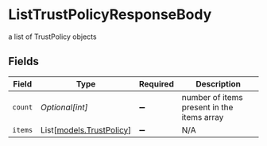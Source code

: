 # ListTrustPolicyResponseBody

a list of TrustPolicy objects


## Fields

| Field                                                | Type                                                 | Required                                             | Description                                          |
| ---------------------------------------------------- | ---------------------------------------------------- | ---------------------------------------------------- | ---------------------------------------------------- |
| `count`                                              | *Optional[int]*                                      | :heavy_minus_sign:                                   | number of items present in the items array           |
| `items`                                              | List[[models.TrustPolicy](../models/trustpolicy.md)] | :heavy_minus_sign:                                   | N/A                                                  |